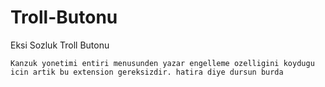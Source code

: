 # Troll-Butonu
Eksi Sozluk Troll Butonu


```
Kanzuk yonetimi entiri menusunden yazar engelleme ozelligini koydugu icin artik bu extension gereksizdir. hatira diye dursun burda
```

